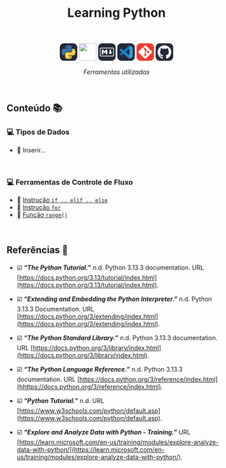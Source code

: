<h1 align="center">Learning Python</h1>
   
<br/>
<br/>

<div align="center">
<a href="https://www.python.org/" target="_blank" rel="noopener noreferrer external" title="Python.org"> <img src="img/py.svg" height="40px" /></a>
<a href="https://jupyter.org/" target="_blank" rel="noopener noreferrer external" title="Jupyter.org"><img src="img/jupyter.png" height="40px" width="40px" background-color="#242938"/></a>
<a href="https://www.markdownguide.org/" target="_blank" rel="noopener noreferrer external" title="Markdown Guide"> <img src="img/md.svg" height="40px"/></a>
<a href="https://code.visualstudio.com/" target="_blank" rel="noopener noreferrer external" title="Página VSCode"> <img src="img/vscode.svg" height="40px"/></a>
<a href="https://git-scm.com/" target="_blank" rel="noopener noreferrer external" title="Página Git"> <img src="img/git.svg" height="40px"/></a>
<a href="https://github.com/" target="_blank" rel="noopener noreferrer external" title="Página Github"> <img src="img/gh.svg" height="40px"/></a>
</div>
<p align="center"><em><i>Ferramentas utilizadas</i></em></p>


<br>


## Conteúdo :books:


### 💻 Tipos de Dados 

- :memo: Inserir...
  
<br>

### 💻 Ferramentas de Controle de Fluxo 

- :memo: [Instrução `if .. elif .. else`](Notebooks/02_ControleFluxo/01_instrucao_if.ipynb)
- :memo: [Instrução `for`](Notebooks/02_ControleFluxo/02_instrucao_for.ipynb)
- :memo: [Função `range()`](Notebooks/02_ControleFluxo/03_funcao_range.ipynb)

<br/>

## Referências 🔎


- ☑️ ***“The Python Tutorial.”*** n.d. Python 3.13.3 documentation. URL [https://docs.python.org/3.13/tutorial/index.html](https://docs.python.org/3.13/tutorial/index.html).

- ☑️ ***“Extending and Embedding the Python Interpreter.”*** n.d. Python 3.13.3 Documentation. URL [https://docs.python.org/3/extending/index.html](https://docs.python.org/3/extending/index.html).
   
- ☑️ ***“The Python Standard Library.”*** n.d. Python 3.13.3 documentation. URL [https://docs.python.org/3/library/index.html](https://docs.python.org/3/library/index.html).

- ☑️ ***“The Python Language Reference.”*** n.d. Python 3.13.3 documentation. URL [https://docs.python.org/3/reference/index.html](hhttps://docs.python.org/3/reference/index.html).

- ☑️ ***“Python Tutorial.”*** n.d. URL [https://www.w3schools.com/python/default.asp](https://www.w3schools.com/python/default.asp).

- ☑️ ***“Explore and Analyze Data with Python - Training.”*** URL  [https://learn.microsoft.com/en-us/training/modules/explore-analyze-data-with-python/](https://learn.microsoft.com/en-us/training/modules/explore-analyze-data-with-python/).





